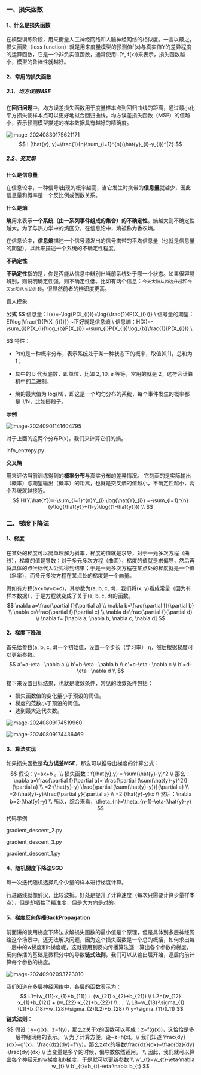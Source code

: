 ### 一、损失函数

#### 1、什么是损失函数

在模型训练阶段，用来衡量人工神经网络和人脑神经网络的相似度。一言以蔽之，损失函数（loss function）就是用来度量模型的预测值f(x)与真实值Y的差异程度的运算函数，它是一个非负实值函数，通常使用L(Y, f(x))来表示，损失函数越小，模型的鲁棒性就越好。



#### 2、常用的损失函数

##### 2.1、均方误差MSE

在**回归问题**中，均方误差损失函数用于度量样本点到回归曲线的距离，通过最小化平方损失使样本点可以更好地拟合回归曲线。均方误差损失函数（MSE）的值越小，表示预测模型描述的样本数据具有越好的精确度。

![image-20240830175621171](D:\dev\php\magook\trunk\server\md\img\image-20240830175621171.png)
$$
L(\hat{y}, y)=\frac{1}{n}\sum_{i=1}^{n}(\hat{y}_{i}-y_{i})^{2}
$$


##### 2.2、交叉熵

**什么是信息量**

在信息论中，一种信号i出现的概率越高，当它发生时携带的**信息量**就越少，因此信息量和概率是一个反比例或倒数关系。



**什么是熵**

**熵**用来表示**一个系统（由一系列事件组成的集合）**的**不确定性**。熵越大则不确定性越大。为了与热力学中的熵区分，在信息论中，熵被称为香农熵。

在信息论中，**信息熵**描述一个信号源发出的信号携带的平均信息量（也就是信息量的期望），以此来描述一个系统的不确定性程度。



**不确定性**

**不确定性**指的是，你是否能从信息中辨别出当前系统处于哪一个状态。如果很容易辨别，则说明确定性强，则不确定性低。比如有两个信息：`今天太阳从西边升起`和`今天太阳从东边升起`。很显然前者的辨识度更高。

盲人摸象



**公式**
$$
信息量：I(x)=-\log{P(X_{i})}=\log{\frac{1}{P(X_{i})}} \\
信号量的期望：E(\log{\frac{1}{P(X_{i})}}) ~正好就是信息熵 \\
信息熵：H(X)=-\sum_{i}P(X_{i})\log_{b}P(X_{i})
=\sum_{i}P(X_{i})\log_{b}\frac{1}{P(X_{i})} \\
$$
特性：

- P(x)是一种概率分布，表示系统处于某一种状态下的概率，取值[0,1]，总和为1；

- 其中的 b 代表底数，即单位，比如 2, 10, e 等等，常用的就是 2，这符合计算机中的二进制。

- 熵的最大值为 log{N}，即这是一个均匀分布的系统，每个事件发生的概率都是 1/N，比如掷骰子。



**示例**

![image-20240901141604795](D:\dev\php\magook\trunk\server\md\img\image-20240901141604795.png)

对于上面的这两个分布P(x)，我们来计算它们的熵。

info_entropy.py



**交叉熵**

用来评估当前训练得到的**概率分布**与真实分布的差异情况。 它刻画的是实际输出（概率）与期望输出（概率）的距离，也就是交叉熵的值越小，不确定性越小，两个系统就越接近。
$$
H(Y,\hat{Y})=-\sum_{i=1}^{n}Y_{i}·\log{\hat{Y}_{i}}
=-\sum_{i=1}^{n}(y\log{\hat{y}}+(1-y)\log{(1-\hat{y}})) \\
$$


### 二、梯度下降法

#### 1、梯度

在某处的梯度可以简单理解为斜率，梯度的值就是求导，对于一元多次方程（曲线），梯度的值是导数；对于多元多次方程（曲面），梯度的值就是求偏导，然后再将具体的点坐标代入公式得到结果；于是一元多次方程在某点处的梯度就是一个值（斜率），而多元多次方程在某点处的梯度是一个向量。



假如有方程(ax+by+c+d)，其参数为(a, b, c, d)，我们将(x, y)看成常量（因为有样本数据），于是方程就变成了关于(a, b, c, d)的函数。
$$
\nabla a=\frac{\partial f}{\partial a} \\
\nabla b=\frac{\partial f}{\partial b} \\
\nabla c=\frac{\partial f}{\partial c} \\
\nabla d=\frac{\partial f}{\partial d} \\
\nabla f= [\nabla a, \nabla b, \nabla c, \nabla d]
$$


#### 2、梯度下降法



首先给参数(a, b, c, d)一个初始值，设置一个步长（学习率） η，然后根据梯度可以更新参数。
$$
a'=a-\eta · \nabla a \\
b'=b-\eta · \nabla b \\
c'=c-\eta · \nabla c \\
b'=d-\eta · \nabla d \\
$$


接下来设置目标结果，也就是收敛条件，常见的收敛条件包括：

- 损失函数值的变化量小于预设的阈值。
- 梯度的范数小于预设的阈值。
- 达到最大迭代次数。



![image-20240809174519960](D:\dev\php\magook\trunk\server\md\img\image-20240809174519960.png)



![image-20240809174436469](D:\dev\php\magook\trunk\server\md\img\image-20240809174436469.png)





#### 3、算法实现

如果损失函数是**均方误差MSE**，那么可以推导出梯度的计算公式：
$$
假设：y=ax+b 。\\
损失函数：f(\hat{y},y) = \sum(\hat{y}-y)^2 \\
那么：\nabla a=\frac{\partial f}{\partial a}= \frac{\partial (\sum(\hat{y}-y)^2)}{\partial a} \\
=2·(\hat{y}-y)·\frac{\partial (\sum(\hat{y}-y))}{\partial a} \\
=2·(\hat{y}-y)·\frac{\partial y}{\partial a} \\
=2·(\hat{y}-y)·x \\
然后：\nabla b=2·(\hat{y}-y) \\
所以，综合来看，\theta_{n}=\theta_{n-1}-\eta·(\hat{y}-y)
$$
代码示例

gradient_descent_2.py

gradient_descent_3.py

gradient_descent_1.py



#### 4、随机梯度下降法SGD

每一次迭代随机选择几个少量的样本进行梯度计算。

行进路线就像醉汉，比较波折。好处是提升了计算速度（每次只需要计算少量样本点），但是却牺牲了精准度，但是大方向是对的。



#### 5、梯度反向传播BackPropagation

前面讲的使用梯度下降法求解损失函数的最小值是个原理，但是具体到多层神经网络这个场景中，还无法解决问题，因为这个损失函数是一个总的概括，如何求出每一层中的w梯度和b梯度呢，这就要用到反向传播算法逐一算出各个参数的梯度。反向传播的基础是微积分中的导数**链式法则**，我们可以从输出层开始，逐层向前计算每个参数的梯度。

![image-20240902093723010](D:\dev\php\magook\trunk\server\md\img\image-20240902093723010.png)

我们知道在多层神经网络中，各层的函数表示为：
$$
L1=(w_{11}·x_{1}+b_{11}) + (w_{21}·x_{2}+b_{21}) \\
L2=(w_{12}·x_{1}+b_{12}) + (w_{22}·x_{2}+b_{22}) \\
.... \\
L8=w_{18}·\sigma_{1}(L1)+b_{18}+w_{28}·\sigma_{2}(L2)+b_{28} \\
y=\sigma_{11}(L11)
$$
**链式法则：**
$$
假设：y=g(x)，z=f(y)，那么z关于x的函数可以写成：z=f(g(x))，这恰恰是多层神经网络的表示。 \\ 
为了计算方便，设~z=h(x)。\\
我们知道 \frac{dy}{dx}=g'(x)，\frac{dz}{dy}=f'(y)，那么z对x的导数\frac{dz}{dx}=\frac{dz}{dy}·\frac{dy}{dx} \\
当变量是多个的时候，偏导数依然适用。 \\
因此，我们就可以算出每个神经元的w梯度和b梯度，于是就可以更新参数 \\
w'_{t}=w_{t}-\eta·\nabla w_{t} \\
b'_{t}=b_{t}-\eta·\nabla b_{t}
$$





